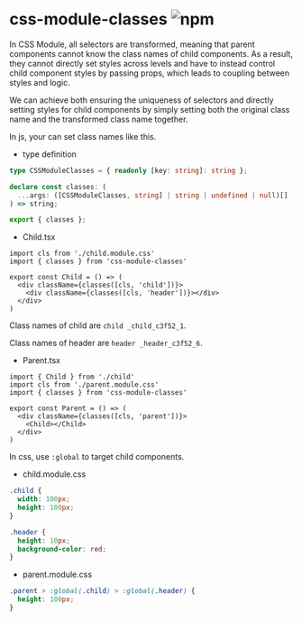 # css-module-classes ![npm](https://img.shields.io/npm/v/css-module-classes.svg)

In CSS Module, all selectors are transformed, meaning that parent components cannot know the class names of child components. As a result, they cannot directly set styles across levels and have to instead control child component styles by passing props, which leads to coupling between styles and logic.

We can achieve both ensuring the uniqueness of selectors and directly setting styles for child components by simply setting both the original class name and the transformed class name together.

In js, your can set class names like this.

- type definition

```typescript
type CSSModuleClasses = { readonly [key: string]: string };

declare const classes: (
  ...args: ([CSSModuleClasses, string] | string | undefined | null)[]
) => string;

export { classes };
```

- Child.tsx

```typescriptreact
import cls from './child.module.css'
import { classes } from 'css-module-classes'

export const Child = () => (
  <div className={classes([cls, 'child'])}>
    <div className={classes([cls, 'header'])}></div>
  </div>
)
```

Class names of child are `child _child_c3f52_1`.

Class names of header are `header _header_c3f52_6`.

- Parent.tsx

```typescriptreact
import { Child } from './child'
import cls from './parent.module.css'
import { classes } from 'css-module-classes'

export const Parent = () => (
  <div className={classes([cls, 'parent'])}>
    <Child></Child>
  </div>
)
```

In css, use `:global` to target child components.

- child.module.css

```css
.child {
  width: 100px;
  height: 100px;
}

.header {
  height: 10px;
  background-color: red;
}
```

- parent.module.css

```css
.parent > :global(.child) > :global(.header) {
  height: 100px;
}
```
